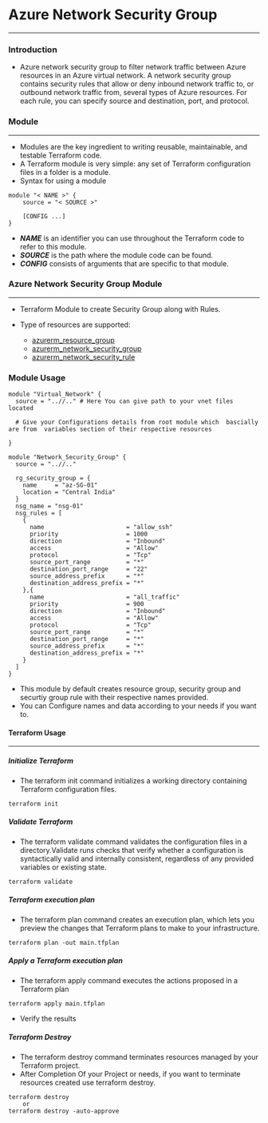 # Azure Network Security Group 
------------------------------------------------------------------
### Introduction

* Azure network security group to filter network traffic between Azure resources in an Azure virtual network. A network security group contains security rules that allow or deny inbound network traffic to, or outbound network traffic from, several types of Azure resources. For each rule, you can specify source and destination, port, and protocol.

### Module 
--------------------------------------------------------------------------------------------------------------

* Modules are the key ingredient to writing reusable, maintainable, and testable Terraform code.
* A Terraform module is very simple: any set of Terraform configuration files in a folder is a module.
* Syntax for using a module
```
module "< NAME >" {
    source = "< SOURCE >"

    [CONFIG ...]
}
```

* ***NAME***  is an identifier you can use throughout the Terraform code to refer to this module.
* ***SOURCE*** is the path where the module code can be found.
* ***CONFIG*** consists of arguments that are specific to that module.

### Azure Network Security Group Module
------------------------------------------------------------------------------------------------------------------

* Terraform Module to create Security Group along with Rules.
* Type of resources are supported:
  
    * [azurerm_resource_group](https://registry.terraform.io/providers/hashicorp/azurerm/latest/docs/resources/resource_group)
    * [azurerm_network_security_group](https://registry.terraform.io/providers/hashicorp/azurerm/latest/docs/resources/network_security_group)
    * [azurerm_network_security_rule](https://registry.terraform.io/providers/hashicorp/azurerm/latest/docs/resources/network_security_rule)




### Module Usage 

```
module "Virtual_Network" {
  source = "..//.." # Here You can give path to your vnet files located

  # Give your Configurations details from root module which  bascially are from  variables section of their respective resources

}
```

```
module "Network_Security_Group" {
  source = "..//.."

  rg_security_group = {
    name     = "az-SG-01"
    location = "Central India"
  }
  nsg_name = "nsg-01"
  nsg_rules = [
    {
      name                       = "allow_ssh"
      priority                   = 1000
      direction                  = "Inbound"
      access                     = "Allow"
      protocol                   = "Tcp"
      source_port_range          = "*"
      destination_port_range     = "22"
      source_address_prefix      = "*"
      destination_address_prefix = "*"
    },{
      name                       = "all_traffic"
      priority                   = 900
      direction                  = "Inbound"
      access                     = "Allow"
      protocol                   = "Tcp"
      source_port_range          = "*"
      destination_port_range     = "*"
      source_address_prefix      = "*"
      destination_address_prefix = "*"
    }
  ]
}
```
* This module by default creates  resource group, security group and securtiy group rule with their respective names provided.
* You can Configure names and data according to your needs if you want to.

#### Terraform Usage
-----------------------------------------------------------------------------------------------------------------------------

##### Initialize Terraform

* The terraform init command initializes a working directory containing Terraform configuration files.

```
terraform init
```
##### Validate Terraform

* The terraform validate command validates the configuration files in a directory.Validate runs checks that verify whether a configuration is syntactically valid and internally consistent, regardless of any provided variables or existing state.

```
terraform validate
```

##### Terraform execution plan

* The terraform plan command creates an execution plan, which lets you preview the changes that Terraform plans to make to your infrastructure.

```
terraform plan -out main.tfplan
```
##### Apply a Terraform execution plan

* The terraform apply command executes the actions proposed in a Terraform plan

```
terraform apply main.tfplan
```

* Verify the results 

##### Terraform Destroy

* The terraform destroy command terminates resources managed by your Terraform project.
* After Completion Of your Project or needs, if you want to terminate resources created use terraform destroy.
```
terraform destroy 
    or 
terraform destroy -auto-approve  
```  
